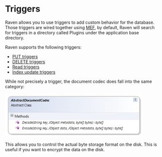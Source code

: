 # Triggers

Raven allows you to use triggers to add custom behavior for the database. Those triggers are wired together using [MEF](http://mef.codeplex.com/), by default, Raven will search for triggers in a directory called Plugins under the application base directory.

Raven supports the following triggers:

* [PUT triggers](/docs/server/extending/triggers/put)
* [DELETE triggers](/docs/server/extending/triggers/delete)
* [Read triggers](/docs/server/extending/triggers/read)
* [Index update triggers](/docs/server/extending/triggers/indexing)

While not precisely a trigger, the document codec does fall into the same category:

![Figure 1: Triggers](images\triggers_docs.png)

This allows you to control the actual byte storage format on the disk. This is useful if you want to encrypt the data on the disk.